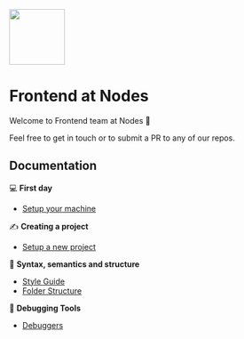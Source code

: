 <img src="https://user-images.githubusercontent.com/2675250/41720044-b9af0c5e-7559-11e8-994f-5b32ad428bd2.png" width="100"/> 

# Frontend at Nodes

Welcome to Frontend team at Nodes :wave:

Feel free to get in touch or to submit a PR to any of our repos.

## Documentation

:computer: **First day**

- [Setup your machine](Documentation/setup-your-machine.md)


✍️ **Creating a project**

- [Setup a new project](Documentation/setup-a-new-project.md)
  
:sunflower: **Syntax, semantics and structure**

- [Style Guide](Documentation/style-guide.md)
- [Folder Structure](Documentation/folder-structure.md)
  
:wrench: **Debugging Tools**

- [Debuggers](Documentation/debugging.md)
